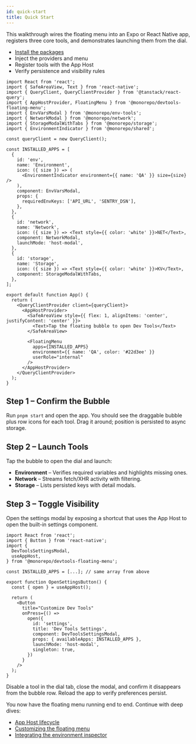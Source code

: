 ```yaml
---
id: quick-start
title: Quick Start
---
```


This walkthrough wires the floating menu into an Expo or React Native app, registers three core tools, and demonstrates launching them from the dial.

- [Install the packages](./installation.md)
- Inject the providers and menu
- Register tools with the App Host
- Verify persistence and visibility rules

[//]: # 'Example'
```tsx
import React from 'react';
import { SafeAreaView, Text } from 'react-native';
import { QueryClient, QueryClientProvider } from '@tanstack/react-query';
import { AppHostProvider, FloatingMenu } from '@monorepo/devtools-floating-menu';
import { EnvVarsModal } from '@monorepo/env-tools';
import { NetworkModal } from '@monorepo/network';
import { StorageModalWithTabs } from '@monorepo/storage';
import { EnvironmentIndicator } from '@monorepo/shared';

const queryClient = new QueryClient();

const INSTALLED_APPS = [
  {
    id: 'env',
    name: 'Environment',
    icon: ({ size }) => (
      <EnvironmentIndicator environment={{ name: 'QA' }} size={size} />
    ),
    component: EnvVarsModal,
    props: {
      requiredEnvKeys: ['API_URL', 'SENTRY_DSN'],
    },
  },
  {
    id: 'network',
    name: 'Network',
    icon: ({ size }) => <Text style={{ color: 'white' }}>NET</Text>,
    component: NetworkModal,
    launchMode: 'host-modal',
  },
  {
    id: 'storage',
    name: 'Storage',
    icon: ({ size }) => <Text style={{ color: 'white' }}>KV</Text>,
    component: StorageModalWithTabs,
  },
];

export default function App() {
  return (
    <QueryClientProvider client={queryClient}>
      <AppHostProvider>
        <SafeAreaView style={{ flex: 1, alignItems: 'center', justifyContent: 'center' }}>
          <Text>Tap the floating bubble to open Dev Tools</Text>
        </SafeAreaView>

        <FloatingMenu
          apps={INSTALLED_APPS}
          environment={{ name: 'QA', color: '#22d3ee' }}
          userRole="internal"
        />
      </AppHostProvider>
    </QueryClientProvider>
  );
}
```
[//]: # 'Example'

## Step 1 – Confirm the Bubble

Run `pnpm start` and open the app. You should see the draggable bubble plus row icons for each tool. Drag it around; position is persisted to async storage.

## Step 2 – Launch Tools

Tap the bubble to open the dial and launch:

- **Environment** – Verifies required variables and highlights missing ones.
- **Network** – Streams fetch/XHR activity with filtering.
- **Storage** – Lists persisted keys with detail modals.

## Step 3 – Toggle Visibility

Open the settings modal by exposing a shortcut that uses the App Host to open the built-in settings component.

[//]: # 'Example'
```tsx
import React from 'react';
import { Button } from 'react-native';
import {
  DevToolsSettingsModal,
  useAppHost,
} from '@monorepo/devtools-floating-menu';

const INSTALLED_APPS = [...]; // same array from above

export function OpenSettingsButton() {
  const { open } = useAppHost();

  return (
    <Button
      title="Customize Dev Tools"
      onPress={() =>
        open({
          id: 'settings',
          title: 'Dev Tools Settings',
          component: DevToolsSettingsModal,
          props: { availableApps: INSTALLED_APPS },
          launchMode: 'host-modal',
          singleton: true,
        })
      }
    />
  );
}
```
[//]: # 'Example'

Disable a tool in the dial tab, close the modal, and confirm it disappears from the bubble row. Reload the app to verify preferences persist.

You now have the floating menu running end to end. Continue with deep dives:

- [App Host lifecycle](../../guides/app-host.md)
- [Customizing the floating menu](../../guides/customizing-floating-menu.md)
- [Integrating the environment inspector](../../plugins/environment-inspector.md)
